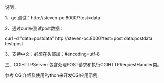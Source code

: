 说明：

1、get测试：http://steven-pc:8000/?test=data

2、通过curl来测试post数据：

curl -d "data=postdata" http://steven-pc:8000?test=post
data:postdata
test:post

3、支持中文：必须在头部加：#encoding=utf-8

三、CGIHTTPServer: 包含处理POST请求和执行CGIHTTPRequestHandler类。

参考 CGI介绍及使用Python来开发CGI应用示例